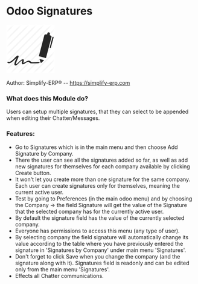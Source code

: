 # Odoo Signatures
![](./static/description/icon.png)

Author: Simplify-ERP® -- https://simplify-erp.com

### What does this Module do?

Users can setup multiple signatures, that they can select to be appended when editing their Chatter/Messages.

### Features:

- Go to Signatures which is in the main menu and then choose Add Signature by Company.
- There the user can see all the signatures added so far, as well as add new signatures for themselves for each company available by clicking Create button.
- It won't let you create more than one signature for the same company. Each user can create signatures only for themselves, meaning the current active user.
- Test by going to Preferences (in the main odoo menu) and by choosing the Company -> the field Signature will get the value of the Signature that the selected company has for the currently active user.
- By default the signature field has the value of the currently selected company.
- Everyone has permissions to access this menu (any type of user).
- By selecting company the field signature will automatically change its value according to the table where you have previously entered the signature in 'Signatures by Company' under main menu 'Signatures'.
- Don't forget to click Save when you change the company (and the signature along with it). Signatures field is readonly and can be edited only from the main menu 'Signatures'.
- Effects all Chatter communications.
